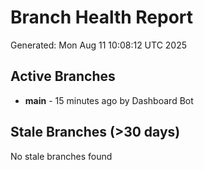 # Branch Health Report
Generated: Mon Aug 11 10:08:12 UTC 2025

## Active Branches
- **main** - 15 minutes ago by Dashboard Bot

## Stale Branches (>30 days)
No stale branches found

